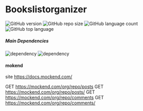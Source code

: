# Bookslistorganizer
![GitHub version](https://img.shields.io/badge/version-v1.0-green)
![GitHub repo size](https://img.shields.io/github/repo-size/FabianoSouzaPereira/bookslistorganizer?color=blue)
![GitHub language count](https://img.shields.io/github/languages/count/FabianoSouzaPereira/bookslistorganizer?color=red)
![GitHub top language](https://img.shields.io/github/languages/top/FabianoSouzaPereira/bookslistorganizer?color=green)</br>

##### Main Dependencies
![dependency](https://img.shields.io/badge/dependency-com.google.android.material%3Amaterial%3A1.3.0-green)
![dependency](https://img.shields.io/badge/dependency-androidx.viewpager2%3Aviewpager2%3A1.0.0-blue)


#### mokend

site https://docs.mockend.com/

GET https://mockend.com/org/repo/posts
GET https://mockend.com/org/repo/posts/<id>
GET https://mockend.com/org/repo/comments
GET https://mockend.com/org/repo/comments/<id>
  
  
